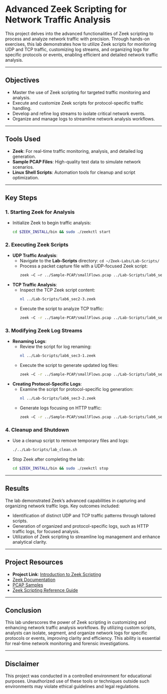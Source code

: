 # Advanced Zeek Scripting for Network Traffic Analysis

This project delves into the advanced functionalities of Zeek scripting to process and analyze network traffic with precision. Through hands-on exercises, this lab demonstrates how to utilize Zeek scripts for monitoring UDP and TCP traffic, customizing log streams, and organizing logs for specific protocols or events, enabling efficient and detailed network traffic analysis.

---

## Objectives
- Master the use of Zeek scripting for targeted traffic monitoring and analysis.
- Execute and customize Zeek scripts for protocol-specific traffic handling.
- Develop and refine log streams to isolate critical network events.
- Organize and manage logs to streamline network analysis workflows.

---

## Tools Used
- **Zeek**: For real-time traffic monitoring, analysis, and detailed log generation.
- **Sample PCAP Files**: High-quality test data to simulate network scenarios.
- **Linux Shell Scripts**: Automation tools for cleanup and script optimization.

---

## Key Steps

### **1. Starting Zeek for Analysis**
- Initialize Zeek to begin traffic analysis:
  ```bash
  cd $ZEEK_INSTALL/bin && sudo ./zeekctl start
  ```

### **2. Executing Zeek Scripts**
- **UDP Traffic Analysis**:
  - Navigate to the **Lab-Scripts** directory: `cd ~/Zeek-Labs/Lab-Scripts/`
  - Process a packet capture file with a UDP-focused Zeek script:
    ```bash
    zeek –C –r ../Sample-PCAP/smallFlows.pcap ../Lab-Scripts/lab6_sec2-2.zeek
    ```
- **TCP Traffic Analysis**:
  - Inspect the TCP Zeek script content:
    ```bash
    nl ../Lab-Scripts/lab6_sec2-3.zeek
    ```
  - Execute the script to analyze TCP traffic:
    ```bash
    zeek –C -r ../Sample-PCAP/smallFlows.pcap ../Lab-Scripts/lab6_sec2-3.zeek
    ```

### **3. Modifying Zeek Log Streams**
- **Renaming Logs**:
  - Review the script for log renaming:
    ```bash
    nl ../Lab-Scripts/lab6_sec3-1.zeek
    ```
  - Execute the script to generate updated log files:
    ```bash
    zeek –C -r ../Sample-PCAP/smallFlows.pcap ../Lab-Scripts/lab6_sec3-1.zeek
    ```
- **Creating Protocol-Specific Logs**:
  - Examine the script for protocol-specific log generation:
    ```bash
    nl ../Lab-Scripts/lab6_sec3-2.zeek
    ```
  - Generate logs focusing on HTTP traffic:
    ```bash
    zeek –C -r ../Sample-PCAP/smallFlows.pcap ../Lab-Scripts/lab6_sec3-2.zeek
    ```

### **4. Cleanup and Shutdown**
- Use a cleanup script to remove temporary files and logs:
  ```bash
  ./../Lab-Scripts/lab_clean.sh
  ```
- Stop Zeek after completing the lab:
  ```bash
  cd $ZEEK_INSTALL/bin && sudo ./zeekctl stop
  ```

---

## Results
The lab demonstrated Zeek’s advanced capabilities in capturing and organizing network traffic logs. Key outcomes included:
- Identification of distinct UDP and TCP traffic patterns through tailored scripts.
- Generation of organized and protocol-specific logs, such as HTTP traffic logs, for focused analysis.
- Utilization of Zeek scripting to streamline log management and enhance analytical clarity.

---

## Project Resources
- **Project Link**: [Introduction to Zeek Scripting](https://github.com/StephVergil/Introduction-to-Zeek-Scripting/blob/main/VNetLab3%20Lab06.docx.pdf)
- [Zeek Documentation](https://docs.zeek.org/)
- [PCAP Samples](https://wiki.wireshark.org/SampleCaptures)
- [Zeek Scripting Reference Guide](https://docs.zeek.org/en/current/scripting/index.html)

---

## Conclusion
This lab underscores the power of Zeek scripting in customizing and enhancing network traffic analysis workflows. By utilizing custom scripts, analysts can isolate, segment, and organize network logs for specific protocols or events, improving clarity and efficiency. This ability is essential for real-time network monitoring and forensic investigations.

---

## Disclaimer
This project was conducted in a controlled environment for educational purposes. Unauthorized use of these tools or techniques outside such environments may violate ethical guidelines and legal regulations.
